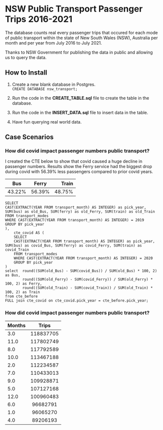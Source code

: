 # NSW Public Transport Passenger Trips 2016-2021

The database counts real every passenger trips that occured for each mode of public transport within the state of New South Wales (NSW), Australia per month and per year from July 2016 to July 2021.

Thanks to NSW Government for publishing the data in public and allowing us to query the data. 


## How to Install

1. Create a new blank database in Postgres.  
	`CREATE DATABASE nsw_transport;`

2. Run the code in the **CREATE_TABLE.sql** file to create the table in the database.

3. Run the code in the **INSERT_DATA.sql** file to insert data in the table. 

4. Have fun querying real world data. 






## Case Scenarios


### How did covid impact passenger numbers public transport?
I created the CTE below to show that covid caused a huge decline in passenger numbers.
Results show the Ferry service had the biggest drop during covid with 56.39% less passengers compared to prior covid years. 

| Bus    | Ferry  | Train  |
| -------|:------:| ------:|
| 43.22% | 56.39% | 48.75% |



``` WITH cte_before AS (
SELECT 
CAST(EXTRACT(YEAR FROM transport_month) AS INTEGER) as pick_year, SUM(bus) as old_Bus, SUM(ferry) as old_Ferry, SUM(train) as old_Train
FROM transport_modes
WHERE CAST(EXTRACT(YEAR FROM transport_month) AS INTEGER) = 2019
GROUP BY pick_year
),
    cte_covid AS (
    SELECT 
    CAST(EXTRACT(YEAR FROM transport_month) AS INTEGER) as pick_year, SUM(bus) as covid_Bus, SUM(ferry) as covid_Ferry, SUM(train) as covid_Train
    FROM transport_modes
    WHERE CAST(EXTRACT(YEAR FROM transport_month) AS INTEGER) = 2020
    GROUP BY pick_year
)
select  round((SUM(old_Bus) - SUM(covid_Bus)) / SUM(old_Bus) * 100, 2) as Bus,
        round((SUM(old_Ferry) - SUM(covid_Ferry)) / SUM(old_Ferry) * 100, 2) as Ferry,
        round((SUM(old_Train) - SUM(covid_Train)) / SUM(old_Train) * 100, 2) as Train 
from cte_before
FULL join cte_covid on cte_covid.pick_year = cte_before.pick_year;
```

### How did covid impact passenger numbers public transport?




| Months |  Trips    |
|--------|:---------:|
| 3.0	 | 118837705 |
| 11.0	 | 117802749 |
| 8.0	 | 117792589 |
| 10.0	 | 113467188 |
| 2.0	 | 112234587 |
| 7.0	 | 110433013 |
| 9.0	 | 109928871 |
| 5.0	 | 107127168 |
| 12.0	 | 100960483 |
| 6.0	 | 96682791  |
| 1.0	 | 96065270  |
| 4.0	 | 89206193  |
